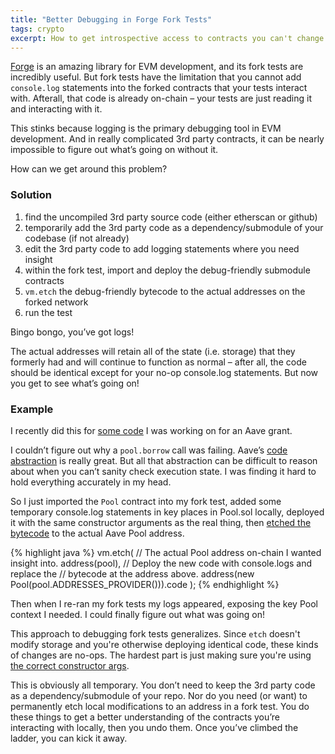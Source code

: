 ```yaml
---
title: "Better Debugging in Forge Fork Tests"
tags: crypto
excerpt: How to get introspective access to contracts you can't change.
---
```


[Forge](https://github.com/foundry-rs/foundry/tree/master/forge) is an amazing library for EVM development, and its fork tests are incredibly useful.
But fork tests have the limitation that you cannot add `console.log` statements into the forked contracts that your tests interact with.
Afterall, that code is already on-chain – your tests are just reading it and interacting with it.

This stinks because logging is the primary debugging tool in EVM development.
And in really complicated 3rd party contracts, it can be nearly impossible to figure out what’s going on without it.

How can we get around this problem?

### Solution

1. find the uncompiled 3rd party source code (either etherscan or github)
1. temporarily add the 3rd party code as a dependency/submodule of your codebase (if not already)
1. edit the 3rd party code to add logging statements where you need insight
1. within the fork test, import and deploy the debug-friendly submodule contracts
1. `vm.etch` the debug-friendly bytecode to the actual addresses on the forked network
1. run the test

Bingo bongo, you’ve got logs!

The actual addresses will retain all of the state (i.e. storage) that they formerly had and will continue to function as normal – after all, the code should be identical except for your no-op console.log statements.
But now you get to see what’s going on!

### Example

I recently did this for [some code](https://github.com/ScopeLift/flexible-voting/blob/ef950394f5e560ec438890d07e60d40ab399c81a/test/ATokenFlexVotingFork.t.sol#L85-L88) I was working on for an Aave grant.

I couldn’t figure out why a `pool.borrow` call was failing.
Aave’s [code abstraction](https://github.com/aave/aave-v3-core) is really great.
But all that abstraction can be difficult to reason about when you can’t sanity check execution state.
I was finding it hard to hold everything accurately in my head.

So I just imported the `Pool` contract into my fork test, added some temporary console.log statements in key places in Pool.sol locally, deployed it with the same constructor arguments as the real thing, then [etched the bytecode](https://book.getfoundry.sh/cheatcodes/etch) to the actual Aave Pool address.

{% highlight java %}
vm.etch(
  // The actual Pool address on-chain I wanted insight into.
  address(pool),
  // Deploy the new code with console.logs and replace the
  // bytecode at the address above.
  address(new Pool(pool.ADDRESSES_PROVIDER())).code
);
{% endhighlight %}

Then when I re-ran my fork tests my logs appeared, exposing the key Pool context I needed.
I could finally figure out what was going on!

This approach to debugging fork tests generalizes.
Since `etch` doesn't modify storage and you're otherwise deploying identical code, these kinds of changes are no-ops.
The hardest part is just making sure you're using [the correct constructor args](https://github.com/ScopeLift/flexible-voting/blob/ef950394f5e560ec438890d07e60d40ab399c81a/test/ATokenFlexVotingFork.t.sol#L90-L110).

This is obviously all temporary.
You don’t need to keep the 3rd party code as a dependency/submodule of your repo.
Nor do you need (or want) to permanently etch local modifications to an address in a fork test.
You do these things to get a better understanding of the contracts you’re interacting with locally, then you undo them.
Once you’ve climbed the ladder, you can kick it away.
